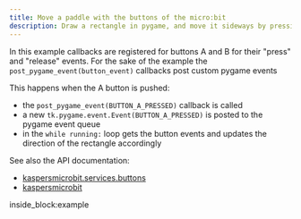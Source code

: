 ```yaml
---
title: Move a paddle with the buttons of the micro:bit
description: Draw a rectangle in pygame, and move it sideways by pressing the micro:bit buttons
---
```


In this example callbacks are registered for buttons A and B for their "press" and "release" events. For the sake 
of the example the `post_pygame_event(button_event)`  callbacks post custom pygame events

This happens when the A button is pushed:

 - the `post_pygame_event(BUTTON_A_PRESSED)` callback is called 
 - a new `tk.pygame.event.Event(BUTTON_A_PRESSED)` is posted to the pygame event queue
 - in the `while running:` loop gets the button events and updates the direction of the rectangle accordingly


See also the API documentation: 

- [kaspersmicrobit.services.buttons](../reference/services/buttons.md)
- [kaspersmicrobit](../reference/kaspersmicrobit.md)

<!--codeinclude-->
[](../../examples/pygame/pygame-use-buttons-to-move-rectangle.py) inside_block:example
<!--/codeinclude-->
